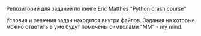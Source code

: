 Репозиторий для заданий по книге Eric Matthes "Python crash course"

Условия и решения задач находятся внутри файлов. Задания на которые можно ответить в уме будут помечены символами "MM" - my mind.
